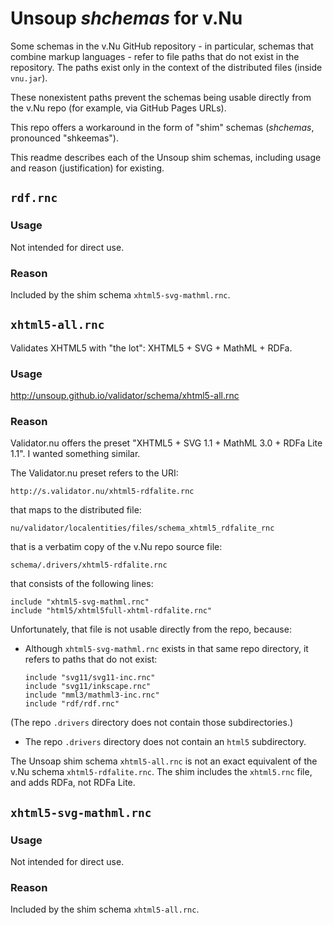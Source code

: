 # Unsoup *shchemas* for v.NuSome schemas in the v.Nu GitHub repository - in particular, schemas that combinemarkup languages - refer to file paths that do not exist in the repository.The paths exist only in the context of the distributed files(inside `vnu.jar`).These nonexistent paths prevent the schemas being usable directly from the v.Nu repo(for example, via GitHub Pages URLs).This repo offers a workaround in the form of "shim" schemas (*shchemas*,pronounced "shkeemas").This readme describes each of the Unsoup shim schemas, including usage andreason (justification) for existing.## `rdf.rnc`### UsageNot intended for direct use.### ReasonIncluded by the shim schema `xhtml5-svg-mathml.rnc`.## `xhtml5-all.rnc`Validates XHTML5 with "the lot": XHTML5 + SVG + MathML + RDFa.### Usagehttp://unsoup.github.io/validator/schema/xhtml5-all.rnc### ReasonValidator.nu offers the preset "XHTML5 + SVG 1.1 + MathML 3.0 + RDFa Lite 1.1". I wanted something similar.The Validator.nu preset refers to the URI:`http://s.validator.nu/xhtml5-rdfalite.rnc`that maps to the distributed file:`nu/validator/localentities/files/schema_xhtml5_rdfalite_rnc`that is a verbatim copy of the v.Nu repo source file:`schema/.drivers/xhtml5-rdfalite.rnc`that consists of the following lines:```include "xhtml5-svg-mathml.rnc"include "html5/xhtml5full-xhtml-rdfalite.rnc"```Unfortunately, that file is not usable directly from the repo, because:- Although `xhtml5-svg-mathml.rnc` exists in that same repo directory,it refers to paths that do not exist:  ```  include "svg11/svg11-inc.rnc"  include "svg11/inkscape.rnc"  include "mml3/mathml3-inc.rnc"  include "rdf/rdf.rnc"  ```   (The repo `.drivers` directory does not contain those subdirectories.)- The repo `.drivers` directory does not contain an `html5` subdirectory.The Unsoap shim schema `xhtml5-all.rnc` is not an exact equivalent of thev.Nu schema `xhtml5-rdfalite.rnc`.The shim includes the `xhtml5.rnc` file, and adds RDFa, not RDFa Lite.## `xhtml5-svg-mathml.rnc`### UsageNot intended for direct use.### ReasonIncluded by the shim schema `xhtml5-all.rnc`.